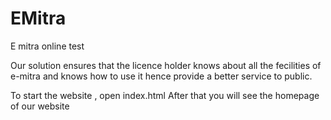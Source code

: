# EMitra
E mitra online test

Our solution ensures that the licence holder knows about all the fecilities of e-mitra and knows how to use it hence provide a better service to public.

To start the website , open index.html
After that you will see the homepage of our website
